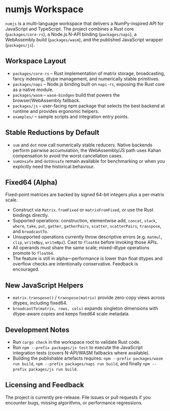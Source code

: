 ﻿# numjs Workspace

`numjs` is a multi-language workspace that delivers a NumPy-inspired API for JavaScript and TypeScript. The project combines a Rust core (`packages/core-rs`), a Node.js N-API binding (`packages/napi`), a WebAssembly build (`packages/wasm`), and the published JavaScript wrapper (`packages/js`).

## Workspace Layout
- `packages/core-rs` – Rust implementation of matrix storage, broadcasting, fancy indexing, dtype management, and numerically stable primitives.
- `packages/napi` – Node.js binding built on `napi-rs`, exposing the Rust core as a native module.
- `packages/wasm` – `wasm-bindgen` build that powers the browser/WebAssembly fallback.
- `packages/js` – user-facing npm package that selects the best backend at runtime and provides ergonomic helpers.
- `examples/` – sample scripts and integration entry points.

## Stable Reductions by Default
- `sum` and `dot` now call numerically stable reducers. Native backends perform pairwise accumulation; the WebAssembly/JS path uses Kahan compensation to avoid the worst cancellation cases.
- `sumUnsafe` and `dotUnsafe` remain available for benchmarking or when you explicitly need the historical behaviour.

## Fixed64 (Alpha)
Fixed-point matrices are backed by signed 64-bit integers plus a per-matrix scale.
- Construct via `Matrix.fromFixed` or `matrixFromFixed`, or use the Rust bindings directly.
- Supported operations: construction, elementwise add, `concat`, `stack`, `where`, `take`, `put`, `gather`, `gatherPairs`, `scatter`, `scatterPairs`, `transpose`, and `broadcastTo`.
- Unsupported operations currently throw descriptive errors (e.g. `matmul`, `clip`, `writeNpy`, `writeNpz`). Cast to `float64` before invoking those APIs.
- All operands must share the same scale; mixed-dtype operations promote to `float64`.
- The feature is still in alpha—performance is lower than float dtypes and overflow checks are intentionally conservative. Feedback is encouraged.

## New JavaScript Helpers
- `matrix.transpose()` / `transpose(matrix)` provide zero-copy views across dtypes, including fixed64.
- `broadcastTo(matrix, rows, cols)` expands singleton dimensions with dtype-aware copies and keeps fixed64 scale metadata.

## Development Notes
- Run `cargo check` in the workspace root to validate Rust code.
- Run `npm --prefix packages/js test` to execute the JavaScript integration tests (covers N-API/WASM fallbacks where available).
- Building the publishable artefacts requires: `npm --prefix packages/wasm run build`, `npm --prefix packages/napi run build`, and finally `npm --prefix packages/js run build`.

## Licensing and Feedback
The project is currently pre-release. File issues or pull requests if you encounter bugs, missing algorithms, or performance regressions.
